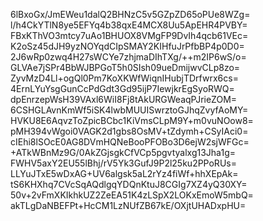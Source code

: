 6lBxoGx/JmEWeu1dalQ2BHNzC5v5GZpZD65oPUe8WZg=
l/h4CkYTlN8ye5EFYq4b38qxE4MCX8Uu5ApEHR4PVBY=
FBxKThVO3mtcy7uAo1BHUOX8VMgFP9DvIh4qcb61VEc=
K2oSz45dJH9yzNOYqdCIpSMAY2KIHfuJrPfbBP4p0D0=
2J6wRp0zwq4H27sWCYe7zhjmaDIhTXg/++m2IP6wS/o=
GLVAe7jSPr4BbWJBPGoT5h0SIsh09ueDmijwvCLp8zo=
ZyvMzD4Ll+ogQl0Pm7KoXKWfWiqnIHubjTDrfwrx6cs=
4ErnLYuYsgGunCcPdGdt3Gd95ijP7IewjkrEgSyoRWQ=
dpEnrzepWsH39VAxl6WiI8Fj8tAkURGWeaqPJrieZOM=
6CSHGLAvnKmWf5iSK4lwbMUUISwrztoGJhqZvyfAoMY=
HVKU8E6AqvzToZpicBCbc1KiVmsCLpM9Y+m0vuNOow8=
pMH394vWgoi0VAGK2d1gbs8OsMV+tZdymh+CSyIAci0=
cIEhi8lSOcE0AG8DVmHQNeBooPFOBo3D6ejW2sjWFGc=
+ATkWBnMz9G/0AkZGjsgkCfVCp5pgvtyalxg13Jha1g=
FWHV5axY2EU55lBhj/rV5Yk3GufJ9P2l25ku2PPoRUs=
LLYuJTxE5wDxAG+UV6algsk5aL2rYz4fiWf+hhXEpAk=
tS6KHXhq7CVcSqAQdlgqYDQnKtuJ8CGIg7XZ4yQ30XY=
50v+2vFmXKIkhkUZ2ZeEA51K4zLSpX2LOKxEmoW5mbQ=
akTLgDaNBEFPt+HcCM1LzNUfZB67kE/OXjtUHADxpHU=
